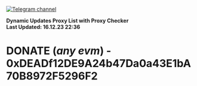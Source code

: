 [![Telegram channel](https://img.shields.io/endpoint?url=https://runkit.io/damiankrawczyk/telegram-badge/branches/master?url=https://t.me/n4z4v0d)](https://t.me/n4z4v0d) 

**Dynamic Updates Proxy List with Proxy Checker**  
**Last Updated: 16.12.23 22:36**

# DONATE (_any evm_) - 0xDEADf12DE9A24b47Da0a43E1bA70B8972F5296F2
